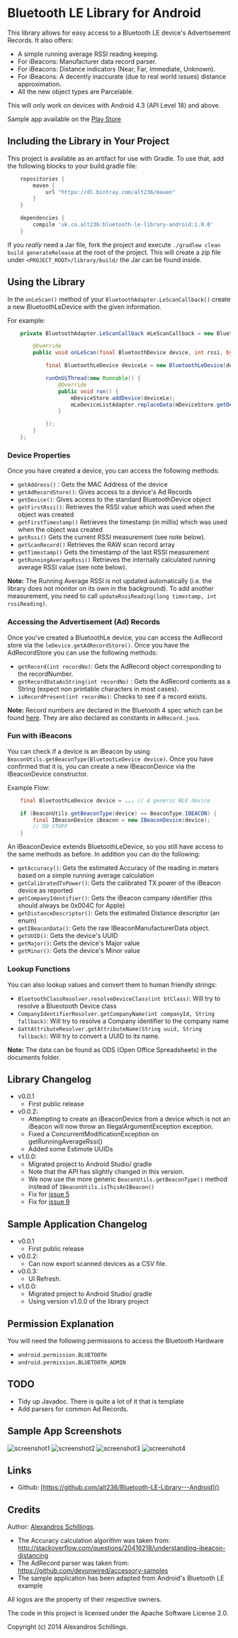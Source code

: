 # Bluetooth LE Library for Android

This library allows for easy access to a Bluetooth LE device's Advertisement Records.
It also offers:

* A simple running average RSSI reading keeping.
* For iBeacons: Manufacturer data record parser.
* For iBeacons: Distance indicators (Near, Far, Immediate, Unknown).
* For iBeacons: A decently inaccurate (due to real world issues) distance approximation.
* All the new object types are Parcelable.

This will only work on devices with Android 4.3 (API Level 18) and above.

Sample app available on the [Play Store](https://play.google.com/store/apps/details?id=uk.co.alt236.btlescan) 

## Including the Library in Your Project

This project is available as an artifact for use with Gradle. To use that, add the following blocks to your build.gradle file:
```groovy
	repositories {
		maven {
			url "https://dl.bintray.com/alt236/maven"
		}
	}

	dependencies {
		compile 'uk.co.alt236:bluetooth-le-library-android:1.0.0'
	}
```
If you *really* need a Jar file, fork the project and execute `./gradlew clean build generateRelease` at the root of the project.
This will create a zip file under `<PROJECT_ROOT>/library/build/` the Jar can be found inside.

## Using the Library
In the `onLeScan()` method of your `BluetoothAdapter.LeScanCallback()` create a new BluetoothLeDevice with the given information.

For example:

```java
	private BluetoothAdapter.LeScanCallback mLeScanCallback = new BluetoothAdapter.LeScanCallback() {

		@Override
		public void onLeScan(final BluetoothDevice device, int rssi, byte[] scanRecord) {

			final BluetoothLeDevice deviceLe = new BluetoothLeDevice(device, rssi, scanRecord, System.currentTimeMillis());

			runOnUiThread(new Runnable() {
				@Override
				public void run() {
					mDeviceStore.addDevice(deviceLe);
					mLeDeviceListAdapter.replaceData(mDeviceStore.getDeviceList());
				}

			});
		}
	};
```

### Device Properties

Once you have created a device, you can access the following methods:

* `getAddress()` : Gets the MAC Address of the device
* `getAdRecordStore()`: Gives access to a device's Ad Records
* `getDevice()`: Gives access to the standard BluetoothDevice object
* `getFirstRssi()`: Retrieves the RSSI value which was used when the object was created
* `getFirstTimestamp()` Retrieves the timestamp (in millis) which was used when the object was created
* `getRssi()` Gets the current RSSI measurement (see note below).
* `getScanRecord()` Retrieves the RAW scan record array
* `getTimestamp()` Gets the timestamp of the last RSSI measurement
* `getRunningAverageRssi()` Retrieves the internally calculated running average RSSI value (see note below).


**Note:** The Running Average RSSI is not updated automatically (i.e. the library does not monitor on its own in the background). To add another measurement, you need to call `updateRssiReading(long timestamp, int rssiReading)`.


### Accessing the Advertisement (Ad) Records

Once you've created a BluetoothLe device, you can access the AdRecord store via the `leDevice.getAdRecordStore()`. Once you have the AdRecordStore you can use the following methods:

* `getRecord(int recordNo)`: Gets the AdRecord object corresponding to the recordNumber.
* `getRecordDataAsString(int recordNo)` : Gets the AdRecord contents as a String (expect non printable characters in most cases).
* `isRecordPresent(int recordNo)`: Checks to see if a record exists.

**Note:** Record numbers are declared in the Bluetooth 4 spec which can be found [here](https://developer.bluetooth.org/TechnologyOverview/Pages/core-specification.aspx).
They are also declared as constants in `AdRecord.java`.

### Fun with iBeacons
You can check if a device is an iBeacon by using `BeaconUtils.getBeaconType(BluetootLeDevice device)`. Once you have confirmed that it is, you can create a new IBeaconDevice via the IBeaconDevice constructor.

Example Flow:
```java
	final BluetoothLeDevice device = ... // A generic BLE device

	if (BeaconUtils.getBeaconType(device) == BeaconType.IBEACON) {
		final IBeaconDevice iBeacon = new IBeaconDevice(device);
		// DO STUFF
	}
```

An IBeaconDevice extends BluetoothLeDevice, so you still have access to the same methods as before. In addition you can do the following:

* `getAccuracy()`: Gets the estimated Accuracy of the reading in meters based on a simple running average calculation
* `getCalibratedTxPower()`: Gets the calibrated TX power of the iBeacon device as reported
* `getCompanyIdentifier()`: Gets the iBeacon company identifier (this should always be 0x004C for Apple)
* `getDistanceDescriptor()`: Gets the estimated Distance descriptor (an enum)
* `getIBeaconData()`: Gets the raw IBeaconManufacturerData object.
* `getUUID()`: Gets the device's UUID
* `getMajor()`: Gets the device's Major value
* `getMinor()`: Gets the device's Minor value


### Lookup Functions
You can also lookup values and convert them to human friendly strings:
* `BluetoothClassResolver.resolveDeviceClass(int btClass)`: Will try to resolve a Blueotooth Device class
* `CompanyIdentifierResolver.getCompanyName(int companyId, String fallback)`: Will try to resolve a Company identifier to the company name
* `GattAttributeResolver.getAttributeName(String uuid, String fallback)`: Will try to convert a UUID to its name.

**Note:** The data can be found as ODS (Open Office Spreadsheets) in the documents folder. 

## Library Changelog
* v0.0.1 
    * First public release
* v0.0.2: 
    * Attempting to create an iBeaconDevice from a device which is not an iBeacon will now throw an IllegalArgumentException exception.
    * Fixed a ConcurrentModificationException on getRunningAverageRssi()
    * Added some Estimote UUIDs
* v1.0.0:
 	* Migrated project to Android Studio/ gradle
 	* Note that the API has slightly changed in this version.
 	* We now use the more generic `BeaconUtils.getBeaconType()` method instead of `IBeaconUtils.isThisAnIBeacon()`
 	* Fix for [issue 5](https://github.com/alt236/Bluetooth-LE-Library---Android/issues/5)
	* Fix for [issue 9](https://github.com/alt236/Bluetooth-LE-Library---Android/issues/9)

## Sample Application Changelog
* v0.0.1 
    * First public release
* v0.0.2: 
    * Can now export scanned devices as a CSV file. 
* v0.0.3: 
    * UI Refresh.
* v1.0.0:
 	* Migrated project to Android Studio/ gradle
    * Using version v1.0.0 of the library project

## Permission Explanation
You will need the following permissions to access the Bluetooth Hardware

* `android.permission.BLUETOOTH`
* `android.permission.BLUETOOTH_ADMIN`

## TODO

* Tidy up Javadoc. There is quite a lot of it that is template
* Add parsers for common Ad Records.

## Sample App Screenshots

![screenshot1](https://github.com/alt236/Bluetooth-LE-Library---Android/raw/master/screenshots/screenshot_1.png)
![screenshot2](https://github.com/alt236/Bluetooth-LE-Library---Android/raw/master/screenshots/screenshot_2.png)
![screenshot3](https://github.com/alt236/Bluetooth-LE-Library---Android/raw/master/screenshots/screenshot_3.png)
![screenshot4](https://github.com/alt236/Bluetooth-LE-Library---Android/raw/master/screenshots/screenshot_4.png)

## Links
* Github: [https://github.com/alt236/Bluetooth-LE-Library---Android]()

## Credits
Author: [Alexandros Schillings](https://github.com/alt236).

* The Accuracy calculation algorithm was taken from: http://stackoverflow.com/questions/20416218/understanding-ibeacon-distancing
* The AdRecord parser was taken from: https://github.com/devunwired/accessory-samples
* The sample application has been adapted from Android's Bluetooth LE example

All logos are the property of their respective owners.

The code in this project is licensed under the Apache Software License 2.0.

Copyright (c) 2014 Alexandros Schillings.
